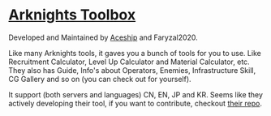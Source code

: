 # [Arknights Toolbox](https://aceship.github.io/AN-EN-Tags/index.html)

Developed and Maintained by [Aceship](https://github.com/aceship) and Faryzal2020.

Like many Arknights tools, it gaves you a bunch of tools for you to use. Like Recruitment Calculator, Level Up Calculator and Material Calculator, etc. They also has Guide, Info's about Operators, Enemies, Infrastructure Skill, CG Gallery and so on (you can check out for yourself).

It support (both servers and languages) CN, EN, JP and KR. Seems like they actively developing their tool, if you want to contribute, checkout [their repo](https://github.com/aceship/AN-EN-Tags).
